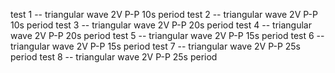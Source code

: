 test 1	--	triangular wave 2V P-P 10s period
test 2	--	triangular wave 2V P-P 10s period
test 3	--	triangular wave 2V P-P 20s period
test 4	--	triangular wave 2V P-P 20s period
test 5	--	triangular wave 2V P-P 15s period
test 6	--	triangular wave 2V P-P 15s period
test 7	--	triangular wave 2V P-P 25s period
test 8	--	triangular wave 2V P-P 25s period
